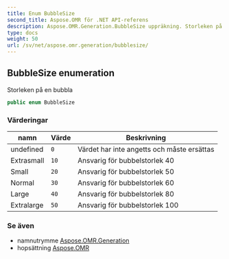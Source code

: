 ```yaml
---
title: Enum BubbleSize
second_title: Aspose.OMR för .NET API-referens
description: Aspose.OMR.Generation.BubbleSize uppräkning. Storleken på en bubbla
type: docs
weight: 50
url: /sv/net/aspose.omr.generation/bubblesize/
---
```

## BubbleSize enumeration

Storleken på en bubbla

```csharp
public enum BubbleSize
```

### Värderingar

| namn | Värde | Beskrivning |
| --- | --- | --- |
| undefined | `0` | Värdet har inte angetts och måste ersättas |
| Extrasmall | `10` | Ansvarig för bubbelstorlek 40 |
| Small | `20` | Ansvarig för bubbelstorlek 50 |
| Normal | `30` | Ansvarig för bubbelstorlek 60 |
| Large | `40` | Ansvarig för bubbelstorlek 80 |
| Extralarge | `50` | Ansvarig för bubbelstorlek 100 |

### Se även

* namnutrymme [Aspose.OMR.Generation](../../aspose.omr.generation/)
* hopsättning [Aspose.OMR](../../)


